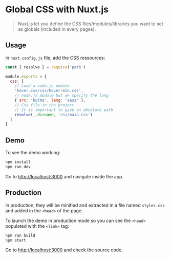 # Global CSS with Nuxt.js

> Nuxt.js let you define the CSS files/modules/libraries you want to set as globals (included in every pages).

## Usage

In `nuxt.config.js` file, add the CSS ressources:

```js
const { resolve } = require('path')

module.exports = {
  css: [
    // Load a node.js module
    'hover.css/css/hover-min.css',
    // node.js module but we specify the lang
    { src: 'bulma', lang: 'sass' },
    // Css file in the project
    // It is important to give an absolute path
    resolve(__dirname, 'css/main.css')
  ]
}
```

## Demo

To see the demo working:
```bash
npm install
npm run dev
```

Go to [http://localhost:3000](http://localhost:3000) and navigate inside the app.

## Production

In production, they will be minified and extracted in a file named `styles.css` and added in the `<head>` of the page.

To launch the demo in production mode so you can see the `<head>` populated with the `<link>` tag:

```bash
npm run build
npm start
```

Go to [http://localhost:3000](http://localhost:3000) and check the source code.
